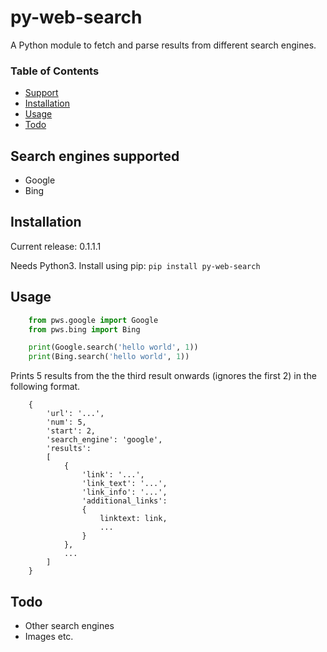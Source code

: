 # py-web-search

A Python module to fetch and parse results from different search engines.

### Table of Contents

* [Support](#search-engines-supported)
* [Installation](#installation)
* [Usage](#usage)
* [Todo](#todo)

## Search engines supported

* Google
* Bing

## Installation

Current release: 0.1.1.1

Needs Python3.
Install using pip: `pip install py-web-search`

## Usage

```python
    from pws.google import Google
    from pws.bing import Bing

    print(Google.search('hello world', 1))
    print(Bing.search('hello world', 1))
```
Prints 5 results from the the third result onwards (ignores the first 2) in the following format.

```
    {
        'url': '...',
        'num': 5,
        'start': 2,
        'search_engine': 'google',
        'results':
        [
            {
                'link': '...',
                'link_text': '...',
                'link_info': '...',
                'additional_links':
                {
                    linktext: link,
                    ...
                }
        	},
        	...
        ]
    }
```

## Todo

* Other search engines
* Images etc.